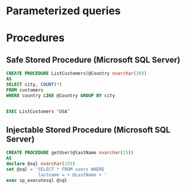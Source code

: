 # Parameterized queries

# Procedures
## Safe Stored Procedure (Microsoft SQL Server)
```sql
CREATE PROCEDURE ListCustomers(@Country nvarchar(30))
AS
SELECT city, COUNT(*)
FROM customers
WHERE country LIKE @Country GROUP BY city


EXEC ListCustomers ‘USA’
```
## Injectable Stored Procedure (Microsoft SQL Server)
```sql
CREATE PROCEDURE getUser(@lastName nvarchar(25))
AS
declare @sql nvarchar(255)
set @sql = 'SELECT * FROM users WHERE
            lastname = + @LastName + '
exec sp_executesql @sql
```
